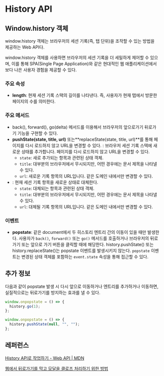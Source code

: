 # History API

## Window.history 객체

window.history 객체는 브라우저의 세션 기록(즉, 탭 단위)을 조작할 수 있는 방법을 제공하는 Web API다.

window.history 객체를 사용하면 브라우저의 세션 기록을 더 세밀하게 제어할 수 있으며, 이를 통해 SPA(Single Page Application)와 같은 현대적인 웹 애플리케이션에서 보다 나은 사용자 경험을 제공할 수 있다.

### 주요 속성

- **length**: 현재 세션 기록 스택의 길이를 나타낸다. 즉, 사용자가 현재 탭에서 방문한 페이지의 수를 의미한다.

### 주요 메서드

- back(), forward(), go(delta) 메서드를 이용해서 브라우저의 앞으로가기 뒤로가기 기능을 구현할 수 있다.
- **pushState(state, title, url)** 또는**replaceState(state, title, url)**를 통해 페이지를 다시 로드하지 않고 URL을 변경할 수 있다.
  : 브라우저 세션 기록 스택에 새로운 상태를 추가합니다. 페이지를 다시 로드하지 않고 URL을 변경할 수 있다.
  - `state`: 새로 추가되는 항목과 관련된 상태 객체.
  - `title`: 대부분의 브라우저에서 무시되지만, 어떤 경우에는 문서 제목을 나타낼 수 있다.
  - `url`: 새로운 기록 항목의 URL입니다. 같은 도메인 내에서만 변경할 수 있다.
- : 현재 세션 기록 항목을 새로운 상태로 대체한다.
  - `state`: 대체되는 항목과 관련된 상태 객체.
  - `title`: 대부분의 브라우저에서 무시되지만, 어떤 경우에는 문서 제목을 나타낼 수 있다.
  - `url`: 대체될 기록 항목의 URL입니다. 같은 도메인 내에서만 변경할 수 있다.

### 이벤트

- **popstate**: 같은 document에서 두 히스토리 엔트리 간의 이동이 있을 때만 발생한다. 사용자가 `back()`, `forward()` 또는 `go()` 메서드를 호출하거나 브라우저의 뒤로 가기 또는 앞으로 가기 버튼을 클릭할 때에 해당한다. history.pushState() 또는 history.replaceState()는 popstate 이벤트를 발생시키지 않는다. `popstate` 이벤트는 변경된 상태 객체를 포함하는 `event.state` 속성을 통해 접근할 수 있다.

## 추가 정보

다음과 같이 popstate 발생 시 다시 앞으로 이동하거나 엔트리를 추가하거나 이동하면, 실질적으로는 뒤로가기를 방지하는 효과를 낼 수 있다.

```jsx
window.onpopstate = () => {
  history.go(1);
};

window.onpopstate = () => {
  history.pushState(null, "", "");
};
```

## 레퍼런스

[History API로 작업하기 - Web API | MDN](https://developer.mozilla.org/ko/docs/Web/API/History_API/Working_with_the_History_API)

[웹에서 뒤로가기를 막고 모달을 클로즈 처리하기 위한 방법](https://velog.io/@bclef25/웹에서-뒤로가기를-막고-모달을-클로즈-처리하기-위한-방법)

